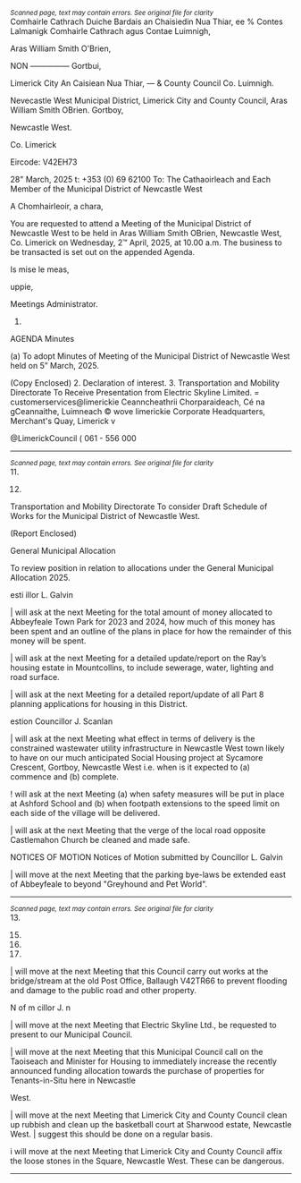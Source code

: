 *<small>Scanned page, text may contain errors. See original file for clarity</small>*  
Comhairle Cathrach Duiche Bardais an Chaisiedin Nua Thiar,
ee % Contes Lalmanigk Comhairle Cathrach agus Contae Luimnigh,

Aras William Smith O'Brien,

NON ————— Gortbui,

Limerick City An Caisiean Nua Thiar,
— & County Council Co. Luimnigh.

Nevecastle West Municipal District,
Limerick City and County Council,
Aras William Smith OBrien.
Gortboy,

Newcastle West.

Co. Limerick

Eircode: V42EH73

28" March, 2025 t: +353 (0) 69 62100
To: The Cathaoirleach and Each Member of the Municipal District of Newcastle West

A Chomhairleoir, a chara,

You are requested to attend a Meeting of the Municipal District of Newcastle West to be held
in Aras William Smith OBrien, Newcastle West, Co. Limerick on Wednesday, 2™ April, 2025,
at 10.00 a.m. The business to be transacted is set out on the appended Agenda.

Is mise le meas,

uppie,

Meetings Administrator.

1.

AGENDA
Minutes

(a) To adopt Minutes of Meeting of the Municipal District of Newcastle West held on 5”
March, 2025.

(Copy Enclosed)
2. Declaration of interest.
3. Transportation and Mobility Directorate
To Receive Presentation from Electric Skyline Limited.
= customerservices@limerickie
Ceanncheathrii Chorparaideach, Cé na gCeannaithe, Luimneach © wove limerickie
Corporate Headquarters, Merchant's Quay, Limerick v

@LimerickCouncil
( 061 - 556 000

---
*<small>Scanned page, text may contain errors. See original file for clarity</small>*  
11.

12.

Transportation and Mobility Directorate
To consider Draft Schedule of Works for the Municipal District of Newcastle West.

(Report Enclosed)

General Municipal Allocation

To review position in relation to allocations under the General Municipal Allocation
2025.

esti illor L. Galvin

| will ask at the next Meeting for the total amount of money allocated to Abbeyfeale
Town Park for 2023 and 2024, how much of this money has been spent and an
outline of the plans in place for how the remainder of this money will be spent.

| will ask at the next Meeting for a detailed update/report on the Ray’s housing
estate in Mountcollins, to include sewerage, water, lighting and road surface.

| will ask at the next Meeting for a detailed report/update of all Part 8 planning
applications for housing in this District.

estion Councillor J. Scanlan

| will ask at the next Meeting what effect in terms of delivery is the constrained
wastewater utility infrastructure in Newcastle West town likely to have on our much
anticipated Social Housing project at Sycamore Crescent, Gortboy, Newcastle West
i.e. when is it expected to (a) commence and (b) complete.

! will ask at the next Meeting (a) when safety measures will be put in place at
Ashford School and (b) when footpath extensions to the speed limit on each side of
the village will be delivered.

| will ask at the next Meeting that the verge of the local road opposite Castlemahon
Church be cleaned and made safe.

NOTICES OF MOTION
Notices of Motion submitted by Councillor L. Galvin

| will move at the next Meeting that the parking bye-laws be extended east of
Abbeyfeale to beyond "Greyhound and Pet World".

---
*<small>Scanned page, text may contain errors. See original file for clarity</small>*  
13.

15.

16.

17.

| will move at the next Meeting that this Council carry out works at the
bridge/stream at the old Post Office, Ballaugh V42TR66 to prevent flooding and
damage to the public road and other property.

N of m cillor J. n

| will move at the next Meeting that Electric Skyline Ltd., be requested to present to
our Municipal Council.

| will move at the next Meeting that this Municipal Council call on the Taoiseach and
Minister for Housing to immediately increase the recently announced funding
allocation towards the purchase of properties for Tenants-in-Situ here in Newcastle

West.

| will move at the next Meeting that Limerick City and County Council clean up
rubbish and clean up the basketball court at Sharwood estate, Newcastle West. |
suggest this should be done on a regular basis.

i will move at the next Meeting that Limerick City and County Council affix the loose
stones in the Square, Newcastle West. These can be dangerous.

---
